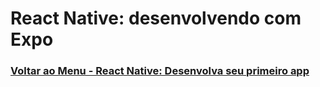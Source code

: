 # React Native: desenvolvendo com Expo

### [Voltar ao Menu - React Native: Desenvolva seu primeiro app](../menu.md)
